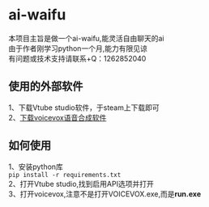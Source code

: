 # ai-waifu
本项目主旨是做一个ai-waifu,能灵活自由聊天的ai  
由于作者刚学习python一个月,能力有限见谅  
有问题或技术支持请联系+Q：1262852040  
## 使用的外部软件
1、下载Vtube studio软件，于steam上下载即可  
2、[下载voicevox语音合成软件](https://voicevox.hiroshiba.jp/)  
## 如何使用
1、安装python库  
`pip install -r requirements.txt`  
2、打开Vtube studio,找到启用API选项并打开  
3、打开voicevox,注意不是打开VOICEVOX.exe,而是**run.exe**
